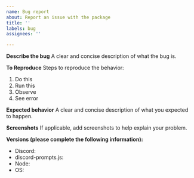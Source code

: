 ```yaml
---
name: Bug report
about: Report an issue with the package
title: ''
labels: bug
assignees: ''

---
```


**Describe the bug**
A clear and concise description of what the bug is.

**To Reproduce**
Steps to reproduce the behavior:

1. Do this
2. Run this
3. Observe
4. See error 

**Expected behavior**
A clear and concise description of what you expected to happen.

**Screenshots**
If applicable, add screenshots to help explain your problem.

**Versions (please complete the following information):**
 - Discord:
 - discord-prompts.js:
 - Node:
 - OS:
